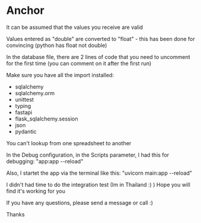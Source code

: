 # Anchor

It can be assumed that the values ​​you receive are valid

Values ​​entered as "double" are converted to "float" - this has been done for convincing (python has float not double)

In the database file, there are 2 lines of code that you need to uncomment for the first time (you can comment on it after the first run)

Make sure you have all the import installed:
* sqlalchemy
* sqlalchemy.orm
* unittest
* typing
* fastapi
* flask_sqlalchemy.session
* json
* pydantic

You can't lookup from one spreadsheet to another

In the Debug configuration, in the Scripts parameter, I had this for debugging:
"app:app --reload"

Also, I startet the app via the terminal like this:
"uvicorn main:app --reload"

I didn't had time to do the integration test (Im in Thailand :) )
Hope you will find it's working for you

If you have any questions, please send a message or call :)

Thanks
